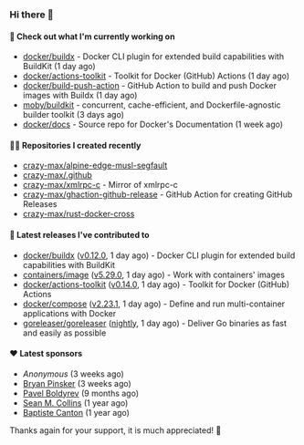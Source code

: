 ### Hi there 👋

#### 👷 Check out what I'm currently working on

- [docker/buildx](https://github.com/docker/buildx) - Docker CLI plugin for extended build capabilities with BuildKit (1 day ago)
- [docker/actions-toolkit](https://github.com/docker/actions-toolkit) - Toolkit for Docker (GitHub) Actions (1 day ago)
- [docker/build-push-action](https://github.com/docker/build-push-action) - GitHub Action to build and push Docker images with Buildx (1 day ago)
- [moby/buildkit](https://github.com/moby/buildkit) - concurrent, cache-efficient, and Dockerfile-agnostic builder toolkit (3 days ago)
- [docker/docs](https://github.com/docker/docs) - Source repo for Docker&#39;s Documentation (1 week ago)

#### 👨‍💻 Repositories I created recently

- [crazy-max/alpine-edge-musl-segfault](https://github.com/crazy-max/alpine-edge-musl-segfault)
- [crazy-max/.github](https://github.com/crazy-max/.github)
- [crazy-max/xmlrpc-c](https://github.com/crazy-max/xmlrpc-c) - Mirror of xmlrpc-c
- [crazy-max/ghaction-github-release](https://github.com/crazy-max/ghaction-github-release) - GitHub Action for creating GitHub Releases
- [crazy-max/rust-docker-cross](https://github.com/crazy-max/rust-docker-cross)

#### 🚀 Latest releases I've contributed to

- [docker/buildx](https://github.com/docker/buildx) ([v0.12.0](https://github.com/docker/buildx/releases/tag/v0.12.0), 1 day ago) - Docker CLI plugin for extended build capabilities with BuildKit
- [containers/image](https://github.com/containers/image) ([v5.29.0](https://github.com/containers/image/releases/tag/v5.29.0), 1 day ago) - Work with containers&#39; images
- [docker/actions-toolkit](https://github.com/docker/actions-toolkit) ([v0.14.0](https://github.com/docker/actions-toolkit/releases/tag/v0.14.0), 1 day ago) - Toolkit for Docker (GitHub) Actions
- [docker/compose](https://github.com/docker/compose) ([v2.23.1](https://github.com/docker/compose/releases/tag/v2.23.1), 1 day ago) - Define and run multi-container applications with Docker
- [goreleaser/goreleaser](https://github.com/goreleaser/goreleaser) ([nightly](https://github.com/goreleaser/goreleaser/releases/tag/nightly), 1 day ago) - Deliver Go binaries as fast and easily as possible

#### ❤️ Latest sponsors
- _Anonymous_ (3 weeks ago)
- [Bryan Pinsker](https://github.com/BryanPinsker) (3 weeks ago)
- [Pavel Boldyrev](https://github.com/bpg) (9 months ago)
- [Sean M. Collins](https://github.com/sc68cal) (1 year ago)
- [Baptiste Canton](https://github.com/batmac) (1 year ago)

Thanks again for your support, it is much appreciated! 🙏
